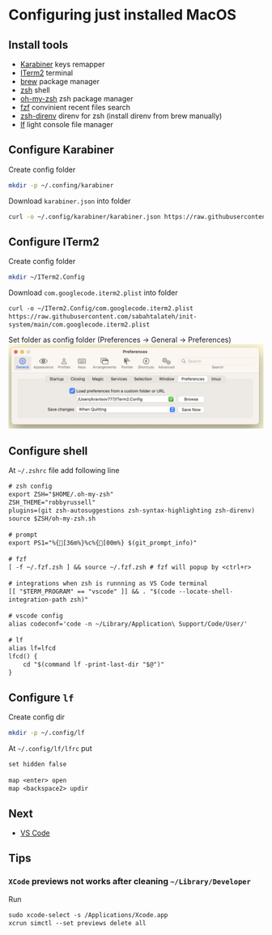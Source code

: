 # Configuring just installed MacOS

## Install tools
- [Karabiner](https://karabiner-elements.pqrs.org) keys remapper
- [ITerm2](https://iterm2.com) terminal
- [brew](https://brew.sh) package manager
- [zsh](https://github.com/ohmyzsh/ohmyzsh/wiki/Installing-ZSH#macos) shell
- [oh-my-zsh](https://ohmyz.sh/#install) zsh package manager
- [fzf](https://github.com/junegunn/fzf#using-git) convinient recent files search
- [zsh-direnv](https://github.com/ptavares/zsh-direnv) direnv for zsh (install direnv from brew manually)
- [lf](https://github.com/gokcehan/lf) light console file manager

## Configure Karabiner
Create config folder
```bash
mkdir -p ~/.confing/karabiner
```

Download `karabiner.json` into folder
```bash
curl -o ~/.config/karabiner/karabiner.json https://raw.githubusercontent.com/sabahtalateh/init-system/main/karabiner.json
```

## Configure ITerm2
Create config folder
```bash
mkdir ~/ITerm2.Config
```

Download `com.googlecode.iterm2.plist` into folder
```
curl -o ~/ITerm2.Config/com.googlecode.iterm2.plist https://raw.githubusercontent.com/sabahtalateh/init-system/main/com.googlecode.iterm2.plist
```

Set folder as config folder (Preferences -> General -> Preferences)
![Alt text](image.png)

## Configure shell
At `~/.zshrc` file add following line

```
# zsh config
export ZSH="$HOME/.oh-my-zsh"
ZSH_THEME="robbyrussell"
plugins=(git zsh-autosuggestions zsh-syntax-highlighting zsh-direnv) 
source $ZSH/oh-my-zsh.sh

# prompt
export PS1="%{[36m%}%c%{[00m%} $(git_prompt_info)"

# fzf
[ -f ~/.fzf.zsh ] && source ~/.fzf.zsh # fzf will popup by <ctrl+r>

# integrations when zsh is runnning as VS Code terminal
[[ "$TERM_PROGRAM" == "vscode" ]] && . "$(code --locate-shell-integration-path zsh)"

# vscode config
alias codeconf='code -n ~/Library/Application\ Support/Code/User/'

# lf
alias lf=lfcd
lfcd() {
    cd "$(command lf -print-last-dir "$@")"
}
```

## Configure `lf`

Create config dir

```bash
mkdir -p ~/.config/lf
```

At `~/.config/lf/lfrc` put

```
set hidden false

map <enter> open
map <backspace2> updir
```

## Next
- [VS Code](https://github.com/sabahtalateh/vscode-settings)

## Tips
### `XCode` previews not works after cleaning `~/Library/Developer`
Run 
```
sudo xcode-select -s /Applications/Xcode.app
xcrun simctl --set previews delete all
```
